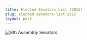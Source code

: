 ```yaml
---
title: Elected Senators List (2015)
slug: elected-senators-list-2015
layout: post
---
```


![8th Assembly Senators](/file_archive/ElectedSenators2015 "Elected Senators List (2015)")
